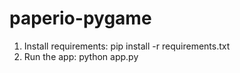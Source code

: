 # paperio-pygame

1. Install requirements: pip install -r requirements.txt
2. Run the app: python app.py

